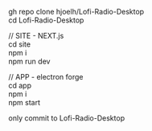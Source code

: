 gh repo clone hjoelh/Lofi-Radio-Desktop
<br>
cd Lofi-Radio-Desktop

// SITE - NEXT.js
<br>
cd site 
<br>
npm i
<br>
npm run dev


// APP - electron forge
<br>
cd app 
<br>
npm i
<br>
npm start

only commit to Lofi-Radio-Desktop  

